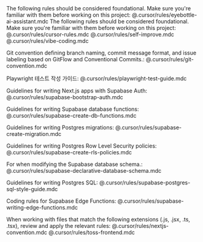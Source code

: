 <rules>
The following rules should be considered foundational. Make sure you're familiar with them before working on this project:
@.cursor/rules/eyebottle-ai-assistant.mdc
</rules>

<rules>
The following rules should be considered foundational. Make sure you're familiar with them before working on this project:
@.cursor/rules/cursor-rules.mdc
@.cursor/rules/self-improve.mdc
@.cursor/rules/vibe-coding.mdc

Git convention defining branch naming, commit message format, and issue labeling based on GitFlow and Conventional Commits.:
@.cursor/rules/git-convention.mdc

Playwright 테스트 작성 가이드:
@.cursor/rules/playwright-test-guide.mdc

Guidelines for writing Next.js apps with Supabase Auth:
@.cursor/rules/supabase-bootstrap-auth.mdc

Guidelines for writing Supabase database functions:
@.cursor/rules/supabase-create-db-functions.mdc

Guidelines for writing Postgres migrations:
@.cursor/rules/supabase-create-migration.mdc

Guidelines for writing Postgres Row Level Security policies:
@.cursor/rules/supabase-create-rls-policies.mdc

For when modifying the Supabase database schema.:
@.cursor/rules/supabase-declarative-database-schema.mdc

Guidelines for writing Postgres SQL:
@.cursor/rules/supabase-postgres-sql-style-guide.mdc

Coding rules for Supabase Edge Functions:
@.cursor/rules/supabase-writing-edge-functions.mdc

When working with files that match the following extensions (.js, .jsx, .ts, .tsx), review and apply the relevant rules:
@.cursor/rules/nextjs-convention.mdc
@.cursor/rules/toss-frontend.mdc
</rules>